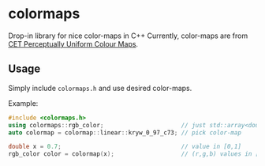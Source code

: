# colormaps
Drop-in library for nice color-maps in C++
Currently, color-maps are from [CET Perceptually Uniform Colour Maps](http://peterkovesi.com/projects/colourmaps/).

## Usage
Simply include `colormaps.h` and use desired color-maps.

Example:
```cpp
#include <colormaps.h>
using colormaps::rgb_color;                      // just std::array<double, 3>
auto colormap = colormap::linear::kryw_0_97_c73; // pick color-map

double x = 0.7;                                  // value in [0,1]
rgb_color color = colormap(x);                   // (r,g,b) values in [0,1]^3
```
